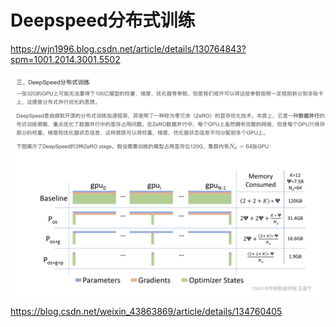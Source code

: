# Deepspeed分布式训练

https://wjn1996.blog.csdn.net/article/details/130764843?spm=1001.2014.3001.5502

![截屏2024-07-25 15.31.21.png](Deepspeed%E5%88%86%E5%B8%83%E5%BC%8F%E8%AE%AD%E7%BB%83%2089d89faa46454cdfb406080b817e5d43/%25E6%2588%25AA%25E5%25B1%258F2024-07-25_15.31.21.png)

https://blog.csdn.net/weixin_43863869/article/details/134760405